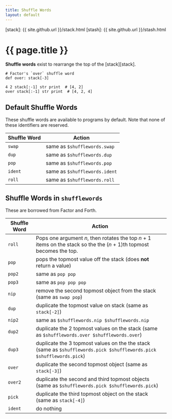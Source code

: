 ```yaml
---
title: Shuffle Words
layout: default
---
```



  [stack]: {{ site.github.url }}/stack.html
  [stash]: {{ site.github.url }}/stash.html

{{ page.title }}
================

**Shuffle words** exist to rearrange the top of the [stack][stack].

    # Factor's `over` shuffle word
    def over: stack[-3]

    4 2 stack[:-1] str print  # [4, 2]
    over stack[:-1] str print  # [4, 2, 4]

Default Shuffle Words
---------------------

These shuffle words are available to programs by default. Note that none of
these
identifiers are reserved.

| Shuffle Word | Action |
| --- | --- |
| `swap` | same as `$shufflewords.swap` |
| `dup` | same as `$shufflewords.dup` |
| `pop` | same as `$shufflewords.pop` |
| `ident` | same as `$shufflewords.ident` |
| `roll` | same as `$shufflewords.roll` |

Shuffle Words in `shufflewords`
-------------------------------

These are borrowed from Factor and Forth.
<!-- TODO: implement shufflewords -->

| Shuffle Word | Action |
| --- | --- |
| `roll` | Pops one argument *n*, then rotates the top *n* + 1 items on the stack so the the (*n* + 1)th topmost becomes the top. |
| `pop` | pops the topmost value off the stack (does **not** return a value) |
| `pop2` | same as `pop pop` |
| `pop3` | same as `pop pop pop` |
| `nip` | remove the second topmost object from the stack (same as `swap pop`) |
| `dup` | duplicate the topmost value on stack (same as `stack[-2]`) |
| `nip2` | same as `$shufflewords.nip $shufflewords.nip` |
| `dup2` | duplicate the 2 topmost values on the stack (same as `$shufflewords.over $shufflewords.over`) |
| `dup3` | duplicate the 3 topmost values on the the stack (same as `$shufflewords.pick $shufflewords.pick $shufflewords.pick`) |
| `over` | duplicate the second topmost object (same as `stack[-3]`) |
| `over2` | duplicate the second and third topmost objects (same as `$shufflewords.pick $shufflewords.pick`) |
| `pick` | duplicate the third topmost object on the stack (same as `stack[-4]`) |
| `ident` | do nothing |
